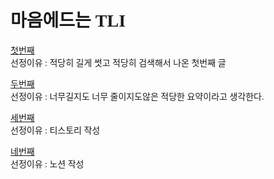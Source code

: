 <style>body {font-family: D2Coding;}</style>

# 마음에드는 TLI

[첫번째](https://nomadcoders.co/community/thread/2439)  
선정이유 : 적당히 길게 썻고 적당히 검색해서 나온 첫번째 글

[두번째](https://nomadcoders.co/community/thread/2416)  
선정이유 : 너무길지도 너무 줄이지도않은 적당한 요약이라고 생각한다.

[세번째](https://dreaminggore00.tistory.com/12?category=1007762)  
선정이유 : 티스토리 작성

[네번째](https://nomadcoders.co/community/thread/2428)  
선정이유 : 노션 작성
